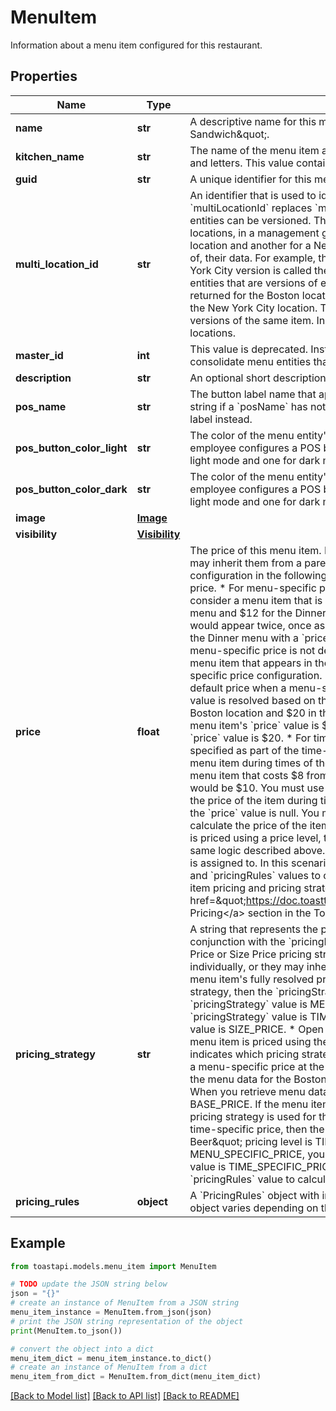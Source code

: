 # MenuItem

Information about a menu item configured for this restaurant. 

## Properties

Name | Type | Description | Notes
------------ | ------------- | ------------- | -------------
**name** | **str** | A descriptive name for this menu item, for example, \&quot;Caesar Salad\&quot; or \&quot;Turkey Sandwich\&quot;.  | [optional] 
**kitchen_name** | **str** | The name of the menu item as it appears on kitchen tickets. The &#x60;kitchenName&#x60; can include both numbers and letters. This value contains an empty string if a kitchen name has not been configured for the menu item.  | [optional] 
**guid** | **str** | A unique identifier for this menu item, assigned by the Toast POS system.  | [optional] 
**multi_location_id** | **str** | An identifier that is used to identify and consolidate menu entities that are versions of each other.  &#x60;multiLocationId&#x60; replaces &#x60;masterId&#x60;. &#x60;multiLocationId&#x60; and &#x60;masterId&#x60; always have the same value.  Menu entities can be versioned. Those versions can be assigned to specific restaurant locations, or groups of locations, in a management group. For example, you could have two versions of a burger, one for a Boston location and another for a New York City location. Versioned menu entities share the majority of, but not all of, their data. For example, the Boston version is called the Minuteman Burger and has pickles, while the New York City version is called the Empire Burger and does not.  You use the &#x60;multiLocationId&#x60; to identify menu entities that are versions of each other. To continue the example above, the Minuteman Burger in the JSON returned for the Boston location has the same &#x60;multilocationId&#x60; as the Empire Burger in the JSON returned for the New York City location. These matching &#x60;multlocationId&#x60; values indicate that the two items are related versions of the same item. In Toast reports, this allows a restaurant to track sales of the burger across both locations.  | [optional] 
**master_id** | **int** | This value is deprecated. Instead of &#x60;masterId&#x60;, use &#x60;multiLocationId&#x60;.  An identifier that is used to identify and consolidate menu entities that are versions of each other.  | [optional] 
**description** | **str** | An optional short description of this menu item.  | [optional] 
**pos_name** | **str** | The button label name that appears for this menu entity in the Toast POS app. &#x60;posName&#x60; contains an empty string if a &#x60;posName&#x60; has not been defined for the menu entity and the &#x60;name&#x60; value is used for the button label instead.  | [optional] 
**pos_button_color_light** | **str** | The color of the menu entity&#39;s button on the Toast POS app, when the app is running in light mode.       When an employee configures a POS button&#39;s color, they select a color pairing that consists of two colors, one for light mode and one for dark mode. &#x60;posButtonColorLight&#x60; contains the HEX code for the light mode color.  | [optional] 
**pos_button_color_dark** | **str** | The color of the menu entity&#39;s button on the Toast POS app, when the app is running in dark mode.       When an employee configures a POS button&#39;s color, they select a color pairing that consists of two colors, one for light mode and one for dark mode. &#x60;posButtonColorDark&#x60; contains the HEX code for the dark mode color.  | [optional] 
**image** | [**Image**](Image.md) |  | [optional] 
**visibility** | [**Visibility**](Visibility.md) |  | [optional] 
**price** | **float** | The price of this menu item.  In Toast Web, menu items may have prices assigned to them individually, or they may inherit them from a parent menu group. The &#x60;price&#x60; value reflects the menu item&#39;s fully resolved pricing configuration in the following ways:    * For base prices, the &#x60;price&#x60; value is populated with the specified base price.      * For menu-specific prices, the &#x60;price&#x60; value is resolved based on the current menu. For example, consider a menu item that is included in both Lunch and Dinner menus and is priced at $10 for the Lunch menu and $12 for the Dinner menu. In the fully resolved JSON returned by the menus API, this menu item would appear twice, once as a child of the Lunch menu with a &#x60;price&#x60; value of $10, and again as a child of the Dinner menu with a &#x60;price&#x60; value of $12.      If this same menu item is added to a Breakfast menu but a menu-specific price is not defined for the Breakfast menu, then the &#x60;price&#x60; value for the instance of the menu item that appears in the Breakfast menu JSON is populated with the base price from the menu-specific price configuration. Menu-specific price configurations include a base price that functions as a default price when a menu-specific price cannot be resolved.    * For location-specific prices, the &#x60;price&#x60; value is resolved based on the current location. For example, consider a menu item that costs $15 in the Boston location and $20 in the New York location. When you retrieve menu data for the Boston location, this menu item&#39;s &#x60;price&#x60; value is $15. When you retrieve menu data for the New York location, the menu item&#39;s &#x60;price&#x60; value is $20.      * For time-specific prices, the &#x60;price&#x60; value is populated with the base price that is specified as part of the time-specific price configuration. This base price functions as a default price for the menu item during times of the day when a time-specific price has not been defined. For example, consider a menu item that costs $8 from noon to 2pm and $10 during the rest of the day. The &#x60;price&#x60; value for this item would be $10. You must use the &#x60;pricingStrategy&#x60; and &#x60;pricingRules&#x60; values for this menu item to calculate the price of the item during time periods for which a time-specific price has been defined.      * For size prices, the &#x60;price&#x60; value is null. You must use this menu item&#39;s &#x60;pricingStrategy&#x60; and &#x60;pricingRules&#x60; values to calculate the price of the item for different sizes.      * For open prices, the &#x60;price&#x60; value is null.       If the menu item is priced using a price level, the &#x60;price&#x60; value reflects the pricing strategy used for that price level, using the same logic described above. For example, consider a price level that applies a size price to the menu items it is assigned to. In this scenario, the &#x60;price&#x60; value is null and you must use the menu item&#39;s &#x60;pricingStrategy&#x60; and &#x60;pricingRules&#x60; values to calculate the price of the item for different sizes.    For more information on menu item pricing and pricing strategies, see the &lt;a href&#x3D;\&quot;https://doc.toasttab.com/doc/platformguide/adminToastPosPricingFeatures.html\&quot;&gt;Menu Pricing&lt;/a&gt; section in the Toast Platform Guide.  | [optional] 
**pricing_strategy** | **str** | A string that represents the pricing strategy used for this menu item.  You use the &#x60;pricingStrategy&#x60; value, in conjunction with the &#x60;pricingRules&#x60; value, to calculate the price for a menu item that uses the Time Specific Price or Size Price pricing strategy.  In Toast Web, menu items may have pricing strategies assigned to them individually, or they may inherit them from a parent menu group. The &#x60;pricingStrategy&#x60; value indicates the menu item&#39;s fully resolved pricing strategy. If the menu item is priced using the:   * Base Price pricing strategy, then the &#x60;pricingStrategy&#x60; value is BASE_PRICE.   * Menu Specific Price pricing strategy, then the &#x60;pricingStrategy&#x60; value is MENU_SPECIFIC_PRICE.   * Time Specific Price pricing strategy, then the &#x60;pricingStrategy&#x60; value is TIME_SPECIFIC_PRICE.   * Size Price pricing strategy, then the &#x60;pricingStrategy&#x60; value is SIZE_PRICE.   * Open Price pricing strategy, then the &#x60;pricingStrategy&#x60; value is OPEN_PRICE.  If the menu item is priced using the Location Specific Price pricing strategy, then the &#x60;pricingStrategy&#x60; value indicates which pricing strategy is used at the current location. For example, consider a menu item that uses a menu-specific price at the Boston location and a base price at the New York location. When you retrieve the menu data for the Boston location, the &#x60;pricingStrategy&#x60; for the menu item is MENU_SPECIFIC_PRICE. When you retrieve menu data for the New York location, the &#x60;pricingStrategy&#x60; for the menu item is BASE_PRICE.  If the menu item is priced using a price level, then the &#x60;pricingStrategy&#x60; value indicates which pricing strategy is used for that price level. For example, if the \&quot;Draft Beer\&quot; pricing level uses a time-specific price, then the &#x60;pricingStrategy&#x60; value for a menu item that is assigned the \&quot;Draft Beer\&quot; pricing level is TIME_SPECIFIC_PRICE.  If the &#x60;pricingStrategy&#x60; value is BASE_PRICE or MENU_SPECIFIC_PRICE, you can retrieve the menu item&#39;s price from its &#x60;price&#x60; value.  If the &#x60;pricingStrategy&#x60; value is TIME_SPECIFIC_PRICE or SIZE_PRICE, you must use the rules provided in _this menu item&#39;s_ &#x60;pricingRules&#x60; value to calculate the price for it.  | [optional] 
**pricing_rules** | **object** | A &#x60;PricingRules&#x60; object with information about how to calculate prices for menu entities. The structure of this object varies depending on the pricing strategy being used.  | [optional] 

## Example

```python
from toastapi.models.menu_item import MenuItem

# TODO update the JSON string below
json = "{}"
# create an instance of MenuItem from a JSON string
menu_item_instance = MenuItem.from_json(json)
# print the JSON string representation of the object
print(MenuItem.to_json())

# convert the object into a dict
menu_item_dict = menu_item_instance.to_dict()
# create an instance of MenuItem from a dict
menu_item_from_dict = MenuItem.from_dict(menu_item_dict)
```
[[Back to Model list]](../README.md#documentation-for-models) [[Back to API list]](../README.md#documentation-for-api-endpoints) [[Back to README]](../README.md)


